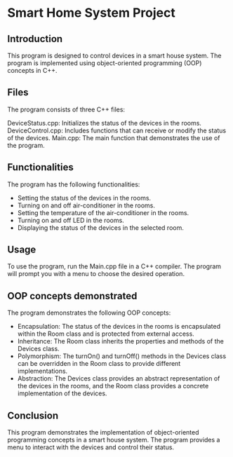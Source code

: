 # Smart Home System Project

## Introduction 
This program is designed to control devices in a smart house system. The program is implemented using object-oriented programming (OOP) concepts in C++.

## Files
The program consists of three C++ files:

DeviceStatus.cpp: Initializes the status of the devices in the rooms. DeviceControl.cpp: Includes functions that can receive or modify the status of the devices. Main.cpp: The main function that demonstrates the use of the program.

## Functionalities
The program has the following functionalities:

- Setting the status of the devices in the rooms.
- Turning on and off air-conditioner in the rooms.
- Setting the temperature of the air-conditioner in the rooms.
- Turning on and off LED in the rooms.
- Displaying the status of the devices in the selected room.

## Usage
To use the program, run the Main.cpp file in a C++ compiler. The program will prompt you with a menu to choose the desired operation.

## OOP concepts demonstrated
The program demonstrates the following OOP concepts:

- Encapsulation: The status of the devices in the rooms is encapsulated within the Room class and is protected from external access.
- Inheritance: The Room class inherits the properties and methods of the Devices class.
- Polymorphism: The turnOn() and turnOff() methods in the Devices class can be overridden in the Room class to provide different implementations.
- Abstraction: The Devices class provides an abstract representation of the devices in the rooms, and the Room class provides a concrete implementation of the devices.

## Conclusion
This program demonstrates the implementation of object-oriented programming concepts in a smart house system. The program provides a menu to interact with the devices and control their status.
